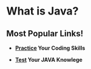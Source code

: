 # What is Java?


## Most Popular Links!

- **[Practice](https://github.com/Multi-Site-App-Dev/JAVA/tree/main/Exercises%3ALabs) Your Coding Skills**
  
- **[Test]() Your JAVA Knowlege** 
